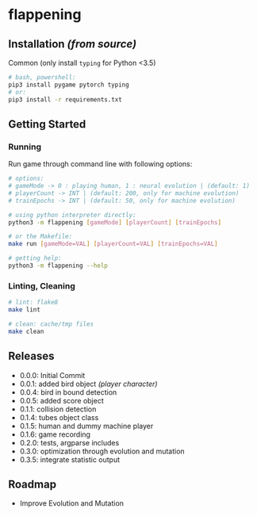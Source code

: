 # flappening

## Installation *(from source)*

Common (only install `typing` for Python <3.5)
```bash
# bash, powershell:
pip3 install pygame pytorch typing
# or:
pip3 install -r requirements.txt
```

## Getting Started

### Running

Run game through command line with following options:
```bash
# options: 
# gameMode -> 0 : playing human, 1 : neural evolution | (default: 1)
# playerCount -> INT | (default: 200, only for machine evolution)
# trainEpochs -> INT | (default: 50, only for machine evolution)

# using python interpreter directly:
python3 -m flappening [gameMode] [playerCount] [trainEpochs]

# or the Makefile:
make run [gameMode=VAL] [playerCount=VAL] [trainEpochs=VAL]

# getting help:
python3 -m flappening --help 
```

### Linting, Cleaning

```bash
# lint: flake8
make lint

# clean: cache/tmp files
make clean
```

## Releases
* 0.0.0: Initial Commit
* 0.0.1: added bird object *(player character)*
* 0.0.4: bird in bound detection
* 0.0.5: added score object
* 0.1.1: collision detection
* 0.1.4: tubes object class
* 0.1.5: human and dummy machine player
* 0.1.6: game recording
* 0.2.0: tests, argparse includes
* 0.3.0: optimization through evolution and mutation
* 0.3.5: integrate statistic output

## Roadmap
* Improve Evolution and Mutation

